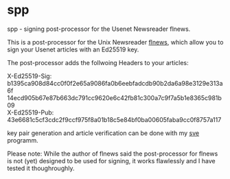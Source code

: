 # spp
spp - signing post-processor for the Usenet Newsreader flnews.

This is a post-processor for the Unix Newsreader [flnews](https://micha.freeshell.org/flnews/), which
allow you to sign your Usenet articles with an Ed25519 key.

The post-processor adds the follwoing Headers to your articles:

X-Ed25519-Sig: b1395ca908d84cc0f0f2e65a9086fa0b6eebfadcdb90b2da6a98e3129e313a6f  
 14ecd905b67e87b663dc791cc9620e6c42fb81c300a7c9f7a5b1e8365c981b09  
X-Ed25519-Pub: 43e6681c5cf3cdc2f9ccf975f8a01b18c5e84bf0ba00605faba9cc0f8757a117  

key pair generation and article verification can be done with my [sve](https://github.com/stefanclaas/sve) programm.

Please note: While the author of flnews said the post-processor for flnews is not (yet) designed
to be used for signing, it works flawlessly and I have tested it thoughroughly.



